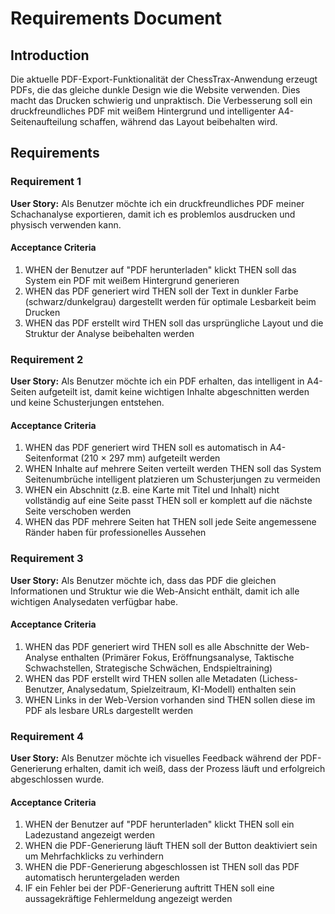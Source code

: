 # Requirements Document

## Introduction

Die aktuelle PDF-Export-Funktionalität der ChessTrax-Anwendung erzeugt PDFs, die das gleiche dunkle Design wie die Website verwenden. Dies macht das Drucken schwierig und unpraktisch. Die Verbesserung soll ein druckfreundliches PDF mit weißem Hintergrund und intelligenter A4-Seitenaufteilung schaffen, während das Layout beibehalten wird.

## Requirements

### Requirement 1

**User Story:** Als Benutzer möchte ich ein druckfreundliches PDF meiner Schachanalyse exportieren, damit ich es problemlos ausdrucken und physisch verwenden kann.

#### Acceptance Criteria

1. WHEN der Benutzer auf "PDF herunterladen" klickt THEN soll das System ein PDF mit weißem Hintergrund generieren
2. WHEN das PDF generiert wird THEN soll der Text in dunkler Farbe (schwarz/dunkelgrau) dargestellt werden für optimale Lesbarkeit beim Drucken
3. WHEN das PDF erstellt wird THEN soll das ursprüngliche Layout und die Struktur der Analyse beibehalten werden

### Requirement 2

**User Story:** Als Benutzer möchte ich ein PDF erhalten, das intelligent in A4-Seiten aufgeteilt ist, damit keine wichtigen Inhalte abgeschnitten werden und keine Schusterjungen entstehen.

#### Acceptance Criteria

1. WHEN das PDF generiert wird THEN soll es automatisch in A4-Seitenformat (210 × 297 mm) aufgeteilt werden
2. WHEN Inhalte auf mehrere Seiten verteilt werden THEN soll das System Seitenumbrüche intelligent platzieren um Schusterjungen zu vermeiden
3. WHEN ein Abschnitt (z.B. eine Karte mit Titel und Inhalt) nicht vollständig auf eine Seite passt THEN soll er komplett auf die nächste Seite verschoben werden
4. WHEN das PDF mehrere Seiten hat THEN soll jede Seite angemessene Ränder haben für professionelles Aussehen

### Requirement 3

**User Story:** Als Benutzer möchte ich, dass das PDF die gleichen Informationen und Struktur wie die Web-Ansicht enthält, damit ich alle wichtigen Analysedaten verfügbar habe.

#### Acceptance Criteria

1. WHEN das PDF generiert wird THEN soll es alle Abschnitte der Web-Analyse enthalten (Primärer Fokus, Eröffnungsanalyse, Taktische Schwachstellen, Strategische Schwächen, Endspieltraining)
2. WHEN das PDF erstellt wird THEN sollen alle Metadaten (Lichess-Benutzer, Analysedatum, Spielzeitraum, KI-Modell) enthalten sein
3. WHEN Links in der Web-Version vorhanden sind THEN sollen diese im PDF als lesbare URLs dargestellt werden

### Requirement 4

**User Story:** Als Benutzer möchte ich visuelles Feedback während der PDF-Generierung erhalten, damit ich weiß, dass der Prozess läuft und erfolgreich abgeschlossen wurde.

#### Acceptance Criteria

1. WHEN der Benutzer auf "PDF herunterladen" klickt THEN soll ein Ladezustand angezeigt werden
2. WHEN die PDF-Generierung läuft THEN soll der Button deaktiviert sein um Mehrfachklicks zu verhindern
3. WHEN die PDF-Generierung abgeschlossen ist THEN soll das PDF automatisch heruntergeladen werden
4. IF ein Fehler bei der PDF-Generierung auftritt THEN soll eine aussagekräftige Fehlermeldung angezeigt werden